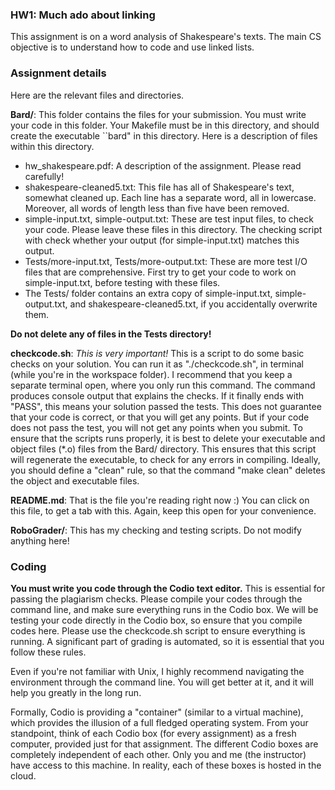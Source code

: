 ### HW1: Much ado about linking

This assignment is on a word analysis of Shakespeare's texts. The main CS objective is to understand
how to code and use linked lists.

### Assignment details

Here are the relevant files and directories.

**Bard/**: This folder contains the files for your submission. You must write your code in this folder. Your Makefile
must be in this directory, and should create the executable ``bard" in this directory. Here is a description of files
within this directory.

* hw_shakespeare.pdf: A description of the assignment. Please read carefully!
* shakespeare-cleaned5.txt: This file has all of Shakespeare's text, somewhat cleaned up. Each line has a separate word, all in lowercase.
Moreover, all words of length less than five have been removed.
* simple-input.txt, simple-output.txt: These are test input files, to check your code. Please leave these files in this directory.
The checking script with check whether your output (for simple-input.txt) matches this output.
* Tests/more-input.txt, Tests/more-output.txt: These are more test I/O files that are comprehensive. First try to get your code to 
work on simple-input.txt, before testing with these files. 
* The Tests/ folder contains an extra copy of simple-input.txt, simple-output.txt, and shakespeare-cleaned5.txt, if you accidentally overwrite them.

**Do not delete any of files in the Tests directory!**

**checkcode.sh**: *This is very important!* This is a script to do some basic checks on your solution. You can run it as "./checkcode.sh", in terminal (while you're in the workspace folder). I recommend that you keep a separate terminal open, where you only run this command.  The command produces console output that explains the checks. If it finally ends with "PASS", this means your solution passed the tests. This does not guarantee that your code is correct, or that you will get any points. But if your code does not pass the test, you will not get any points when you submit. To ensure that the scripts runs properly, it is best to delete your executable and object files (*.o) files from the Bard/ directory. This ensures that this script will regenerate the executable, to check for any errors in compiling. Ideally, you should define a "clean" rule, so that the command "make clean" deletes the object and executable files.

**README.md**: That is the file you're reading right now :) You can click on this file, to get a tab with this. Again, keep this open for your convenience.

**RoboGrader/**: This has my checking and testing scripts. Do not modify anything here!

### Coding

**You must write you code through the Codio text editor.** This is essential for passing the plagiarism checks.
Please compile your codes through the command line, and make sure everything runs in the Codio box. We will be testing your code directly in the Codio box, so ensure that you compile codes here.  Please use the checkcode.sh script to ensure everything is running. A significant part of grading is automated, so it is essential that you follow these rules.
  
Even if you're not familiar with Unix, I highly recommend navigating the environment through the command line. You will get better at it, and it will help you greatly in the long run.

Formally, Codio is providing a "container" (similar to a virtual machine), which provides the illusion of a full fledged operating system. From your standpoint, think of each Codio box (for every assignment) as a fresh computer, provided just for that assignment. The different Codio boxes are completely independent of each other. Only you and me (the instructor) have access to this machine. In reality, each of these boxes is hosted in the cloud.


